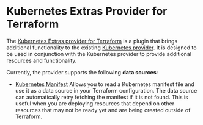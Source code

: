 # Kubernetes Extras Provider for Terraform

The [Kubernetes Extras provider for Terraform](https://registry.terraform.io/providers/frederic-arr/kubernetes-extras/latest) is a plugin that brings additional functionality to the existing [Kubernetes provider](https://registry.terraform.io/providers/hashicorp/kubernetes). It is designed to be used in conjunction with the Kubernetes provider to provide additional resources and functionality.

Currently, the provider supports the following **data sources**:
- [Kubernetes Manifest](https://registry.terraform.io/providers/frederic-arr/kubernetes-extras/latest/docs/data-sources/manifest)
  Allows you to read a Kubernetes manifest file and use it as a data source in your Terraform configuration. The data source can automatically retry fetching the manifest if it is not found. This is useful when you are deploying resources that depend on other resources that may not be ready yet and are being created outside of Terraform.
